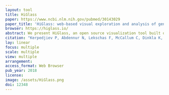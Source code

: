 ```yaml
---
layout: tool
title: HiGlass
paper: https://www.ncbi.nlm.nih.gov/pubmed/30143029
paper_title: 'HiGlass: web-based visual exploration and analysis of genome interaction maps'
browser: https://higlass.io/
abstract: We present HiGlass, an open source visualization tool built on web technologies that provides a rich interface for rapid, multiplex, and multiscale navigation of 2D genomic maps alongside 1D genomic tracks, allowing users to combine various data types, synchronize multiple visualization modalities, and share fully customizable views with others. We demonstrate its utility in exploring different experimental conditions, comparing the results of analyses, and creating interactive snapshots to share with collaborators and the broader public. HiGlass is accessible online at http://higlass.io and is also available as a containerized application that can be run on any platform.
citation: "Kerpedjiev P, Abdennur N, Lekschas F, McCallum C, Dinkla K, Strobelt H, et al. HiGlass: web-based visual exploration and analysis of genome interaction maps. Genome Biol. biorxiv.org; 2018;19: 125."
lay: linear
focus: multiple
scale: multiple
view: multiple
arrangement:
access_format: Web Browser
pub_year: 2018
license:
image: /assets/HiGlass.png
doi: 12348
---
```

